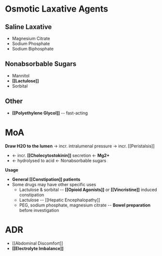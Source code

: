 # Osmotic Laxative Agents
## Saline Laxative
- Magnesium Citrate
- Sodium Phosphate
- Sodium Biphosphate

## Nonabsorbable Sugars
- Mannitol
- **[[Lactulose]]**
- Sorbital

## Other
- **[[Polyethylene Glycol]]** -- fast-acting

# MoA
**Draw H2O to the lumen** -> incr. intralumenal pressure -> incr. [[Peristalsis]]
- <- incr. **[[Cholecytostokinin]]** secretion <- **Mg2+**
- <- hydrolysed to acid <- Nonabsorbable sugars

**Usage**
- **General [[Constipation]] patients**
- Some drugs may have other specific uses
	- Lactulose & sorbital -- **[[Opioid Agonists]]** or **[[Vincristine]]** induced constipation
	- Lactulose -- [[Hepatic Encephalopathy]]
	- PEG, sodium phosphate, magnesium citrate -- **Bowel preparation** before investigation

# ADR
- [[Abdominal Discomfort]]
- **[[Electrolyte Imbalance]]**